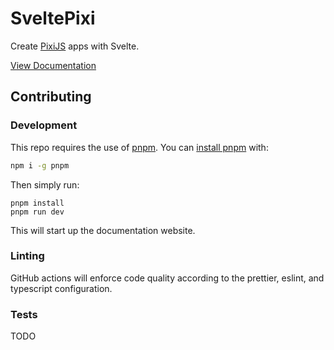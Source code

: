 # SveltePixi

Create [PixiJS](https://www.pixijs.com) apps with Svelte.

[View Documentation](https://svelte-pixi.mattjennin.gs)

## Contributing

### Development

This repo requires the use of [pnpm](https://pnpm.js.org/en/). You can [install pnpm](https://pnpm.io/installation) with:

```bash
npm i -g pnpm
```

Then simply run:

```
pnpm install
pnpm run dev
```

This will start up the documentation website.

### Linting

GitHub actions will enforce code quality according to the prettier, eslint, and typescript configuration.

### Tests

TODO
